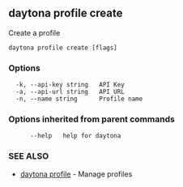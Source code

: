 ## daytona profile create

Create a profile

```
daytona profile create [flags]
```

### Options

```
  -k, --api-key string   API Key
  -a, --api-url string   API URL
  -n, --name string      Profile name
```

### Options inherited from parent commands

```
      --help   help for daytona
```

### SEE ALSO

* [daytona profile](daytona_profile.md)	 - Manage profiles

